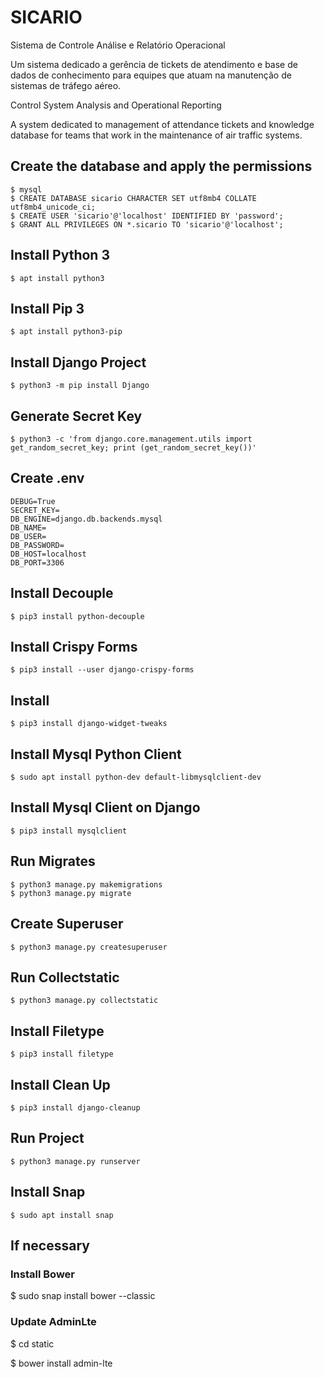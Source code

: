 # SICARIO
Sistema de Controle Análise e Relatório Operacional

Um sistema dedicado a gerência de tickets de atendimento e base de dados de conhecimento para equipes que atuam na manutenção de sistemas de tráfego aéreo.


Control System Analysis and Operational Reporting

A system dedicated to management of attendance tickets and knowledge database for teams that work in the maintenance of air traffic systems.

## Create the database and apply the permissions
```
$ mysql
$ CREATE DATABASE sicario CHARACTER SET utf8mb4 COLLATE utf8mb4_unicode_ci;
$ CREATE USER 'sicario'@'localhost' IDENTIFIED BY 'password';
$ GRANT ALL PRIVILEGES ON *.sicario TO 'sicario'@'localhost';
```

## Install Python 3
```
$ apt install python3
```

## Install Pip 3
```
$ apt install python3-pip
```

## Install Django Project
```
$ python3 -m pip install Django
```

## Generate Secret Key
```
$ python3 -c 'from django.core.management.utils import get_random_secret_key; print (get_random_secret_key())'
```

## Create .env
```
DEBUG=True
SECRET_KEY=
DB_ENGINE=django.db.backends.mysql
DB_NAME=
DB_USER=
DB_PASSWORD=
DB_HOST=localhost
DB_PORT=3306
```

## Install Decouple
```
$ pip3 install python-decouple
```

## Install Crispy Forms
```
$ pip3 install --user django-crispy-forms
```

## Install
```
$ pip3 install django-widget-tweaks
```

## Install Mysql Python Client
```
$ sudo apt install python-dev default-libmysqlclient-dev
```

## Install Mysql Client on Django
```
$ pip3 install mysqlclient
```

## Run Migrates
```
$ python3 manage.py makemigrations
$ python3 manage.py migrate
```

## Create Superuser
```
$ python3 manage.py createsuperuser
```

## Run Collectstatic
```
$ python3 manage.py collectstatic
```

## Install Filetype
```
$ pip3 install filetype
```

## Install Clean Up
```
$ pip3 install django-cleanup
```

## Run Project
```
$ python3 manage.py runserver
```

## Install Snap
```
$ sudo apt install snap
```
## If necessary

### Install Bower
$ sudo snap install bower --classic

### Update AdminLte
$ cd static

$ bower install admin-lte

